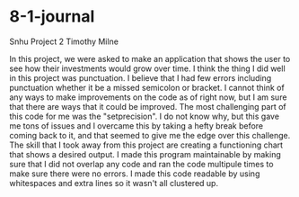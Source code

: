 # 8-1-journal
Snhu Project 2
Timothy Milne


In this project, we were asked to make an application that shows the user to see how their investments would grow over time. I think the thing I did well in this project was punctuation. I believe that I had few errors including punctuation whether it be a missed semicolon or bracket. I cannot think of any ways to make improvements on the code as of right now, but I am sure that there are ways that it could be improved. The most challenging part of this code for me was the "setprecision". I do not know why, but this gave me tons of issues and I overcame this by taking a hefty break before coming back to it, and that seemed to give me the edge over this challenge. The skill that I took away from this project are creating a functioning chart that shows a desired output. I made this program maintainable by making sure that I did not overlap any code and ran the code multipule times to make sure there were no errors. I made this code readable by using whitespaces and extra lines so it wasn't all clustered up. 
